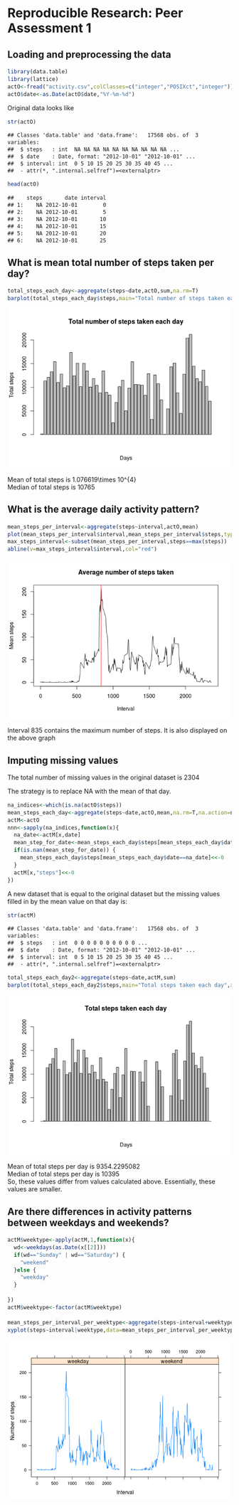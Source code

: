 # Reproducible Research: Peer Assessment 1


## Loading and preprocessing the data


```r
library(data.table)
library(lattice)
actO<-fread("activity.csv",colClasses=c("integer","POSIXct","integer"))
actO$date<-as.Date(actO$date,"%Y-%m-%d")
```
Original data looks like  


```r
str(actO)
```

```
## Classes 'data.table' and 'data.frame':	17568 obs. of  3 variables:
##  $ steps   : int  NA NA NA NA NA NA NA NA NA NA ...
##  $ date    : Date, format: "2012-10-01" "2012-10-01" ...
##  $ interval: int  0 5 10 15 20 25 30 35 40 45 ...
##  - attr(*, ".internal.selfref")=<externalptr>
```

```r
head(actO)
```

```
##    steps       date interval
## 1:    NA 2012-10-01        0
## 2:    NA 2012-10-01        5
## 3:    NA 2012-10-01       10
## 4:    NA 2012-10-01       15
## 5:    NA 2012-10-01       20
## 6:    NA 2012-10-01       25
```

## What is mean total number of steps taken per day?

```r
total_steps_each_day<-aggregate(steps~date,actO,sum,na.rm=T)
barplot(total_steps_each_day$steps,main="Total number of steps taken each day",xlab="Days",ylab="Total steps")
```

![](./PA1_template_files/figure-html/unnamed-chunk-3-1.png) 

Mean of total steps is 1.076619\times 10^{4}  
Median of total steps is 10765


## What is the average daily activity pattern?


```r
mean_steps_per_interval<-aggregate(steps~interval,actO,mean)
plot(mean_steps_per_interval$interval,mean_steps_per_interval$steps,type="l",main="Average number of steps taken",xlab="Interval",ylab="Mean steps")
max_steps_interval<-subset(mean_steps_per_interval,steps==max(steps))
abline(v=max_steps_interval$interval,col="red")
```

![](./PA1_template_files/figure-html/unnamed-chunk-4-1.png) 

Interval 835 contains the maximum number of steps. It is also displayed on the above graph


## Imputing missing values

The total number of missing values in the original dataset is 2304


The strategy is to replace NA with the mean of that day.  

```r
na_indices<-which(is.na(actO$steps))
mean_steps_each_day<-aggregate(steps~date,actO,mean,na.rm=T,na.action=na.pass)
actM<-actO
nnn<-sapply(na_indices,function(x){
  na_date<-actM[x,date]
  mean_step_for_date<-mean_steps_each_day$steps[mean_steps_each_day$date==na_date]
  if(is.nan(mean_step_for_date)) {
    mean_steps_each_day$steps[mean_steps_each_day$date==na_date]<<-0
  }
  actM[x,"steps"]<<-0
})
```

A new dataset that is equal to the original dataset but the missing values filled in by the mean value on that day is:  


```r
str(actM)
```

```
## Classes 'data.table' and 'data.frame':	17568 obs. of  3 variables:
##  $ steps   : int  0 0 0 0 0 0 0 0 0 0 ...
##  $ date    : Date, format: "2012-10-01" "2012-10-01" ...
##  $ interval: int  0 5 10 15 20 25 30 35 40 45 ...
##  - attr(*, ".internal.selfref")=<externalptr>
```

```r
total_steps_each_day2<-aggregate(steps~date,actM,sum)
barplot(total_steps_each_day2$steps,main="Total steps taken each day",xlab="Days",ylab="Total steps")
```

![](./PA1_template_files/figure-html/unnamed-chunk-7-1.png) 

Mean of total steps per day is 9354.2295082  
Median of total steps per day is 10395    
So, these values differ from values calculated above. Essentially, these values are smaller.  


## Are there differences in activity patterns between weekdays and weekends?


```r
actM$weektype<-apply(actM,1,function(x){
  wd<-weekdays(as.Date(x[[2]]))
  if(wd=="Sunday" | wd=="Saturday") {
    "weekend"
  }else {
    "weekday"
  }
  
})
actM$weektype<-factor(actM$weektype)

mean_steps_per_interval_per_weektype<-aggregate(steps~interval+weektype,actM,mean)
xyplot(steps~interval|weektype,data=mean_steps_per_interval_per_weektype,type="l",ylab="Number of steps",xlab="Interval")
```

![](./PA1_template_files/figure-html/unnamed-chunk-8-1.png) 

